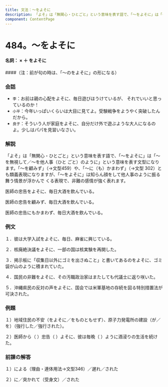```yaml
---
title: 文法：～をよそに
description: 「よそ」は「無関心・ひとごと」という意味を表す語で、「～をよそに」は「～を無視して／～を他人事（ひと ごと）のように」という意味を表す文型になります。「～を顧みず」（→文型459）や、「～に（も）かまわず」（→文型 302）とも類義表現になりますが、「～をよそに」は知らん顔をして他人事のように振る舞う情景が浮かんで くる表現で、非難の感情が強く表れます。
component: ContentPage
---
```



# 484。～をよそに
#### 名詞： × ＋ をよそに
####（注：前が句の時は、「～のをよそに」の形になる）
### 会話
- `李`：お前は親の心配をよそに、毎日遊びほうけているが、 それでいいと思っているのか！
- `小平`：今年いっぱいくらいは大目に見てよ。受験戦争をようやく突破したんだから。
- `良子`：そういう人が家庭をよそに、自分だけ外で遊ぶような大人になるのよ。少しはパパを見習いなさい。
### 解説
「よそ」は「無関心・ひとごと」という意味を表す語で、「～をよそに」は「～を無視して／～を他人事（ひと ごと）のように」という意味を表す文型になります。「～を顧みず」（→文型459）や、「～に（も）かまわず」（→文型 302）とも類義表現になりますが、「～をよそに」は知らん顔をして他人事のように振る舞う情景が浮かんで くる表現で、非難の感情が強く表れます。

医師の忠告をよそに、毎日大酒を飲んでいる。

医師の忠告を顧みず、毎日大酒を飲んでいる。

医師の忠告にもかまわず、毎日大酒を飲んでいる。
### 例文
１．彼は大学入試をよそに、毎日、麻雀に興じている。

２．核廃絶決議をよそに、一部の国は核実験を再開した。

３．掲示板に「収集日以外にゴミを出さぬこと」と書いてあるのをよそに、ゴミ袋が山のように積まれていた。

４．国民の非難をよそに、その汚職政治家はまたしても代議士に返り咲いた。

５．沖縄県民の反対の声をよそに、国会では米軍基地の存続を図る特別措置法が可決された。
### 例題
１）地域住民の不安（をよそに／をものともせず）、原子力発電所の建設（が／を）（強行した／強行された）。

２）医師から（ ）忠告（ ）よそに、彼は毎晩（ ）ように酒浸りの生活を続けた。
### 前課の解答
１）による（理由・連体用法→文型346）／遅れ／された

２）に／突かれて（受身文）／された
